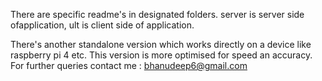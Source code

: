 There are specific readme's in designated folders.
server is server side ofapplication, ult is client side of application.

There's another standalone version which works directly on a device like raspberry pi 4 etc.
This version is more optimised for speed an accuracy.
For further queries contact me : bhanudeep6@gmail.com


